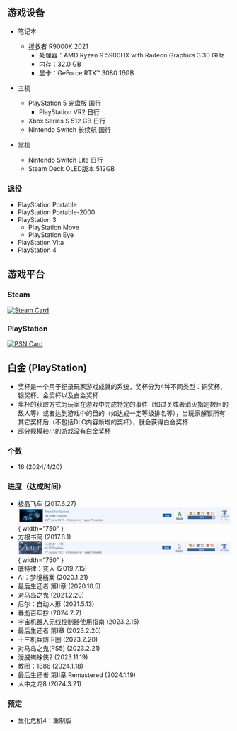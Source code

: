 ## 游戏设备
- 笔记本
    - 拯救者 R9000K 2021 
        - 处理器：AMD Ryzen 9 5900HX with Radeon Graphics 3.30 GHz
        - 内存：32.0 GB
        - 显卡：GeForce RTX™ 3080 16GB

- 主机
    - PlayStation 5 光盘版 国行
        - PlayStation VR2 日行
    - Xbox Series S 512 GB 日行
    - Nintendo Switch 长续航 国行

- 掌机
    - Nintendo Switch Lite 日行
    - Steam Deck OLED版本 512GB

### 退役
- PlayStation Portable
- PlayStation Portable-2000
- PlayStation 3
    - PlayStation Move
    - PlayStation Eye
- PlayStation Vita
- PlayStation 4

## 游戏平台
### Steam
[![Steam Card](https://card.yuy1n.io/card/76561198236880648/solarized-light,en,badge,group,badges,games,reviews)](https://steamcommunity.com/id/1742353669/)

### PlayStation
[![PSN Card](https://card.psnprofiles.com/1/d147anny.png)](https://psnprofiles.com/d147anny)

## 白金 (PlayStation)
- 奖杯是一个用于纪录玩家游戏成就的系统，奖杯分为4种不同类型：铜奖杯、银奖杯、金奖杯以及白金奖杯
- 奖杯的获取方式为玩家在游戏中完成特定的事件（如过关或者消灭指定数目的敌人等）或者达到游戏中的目的（如达成一定等级排名等），当玩家解锁所有其它奖杯后（不包括DLC内容新增的奖杯），就会获得白金奖杯
- 部分规模较小的游戏没有白金奖杯
### 个数
- 16 (2024/4/20)
### 进度（达成时间）
- 极品飞车 (2017.6.27)
![image](NFS/nfs.png){ width="750" }
- 方根书简 (2017.8.1)
![image](RL/rl1.png){ width="750" }
- 底特律：变人 (2019.7.15)
- AI：梦境档案 (2020.1.21)
- 最后生还者 第II章 (2020.10.5)
- 对马岛之鬼 (2021.2.20)
- 尼尔：自动人形 (2021.5.13)
- 春逝百年抄 (2024.2.2)
- 宇宙机器人无线控制器使用指南 (2023.2.15)
- 最后生还者 第I章 (2023.2.20)
- 十三机兵防卫圈 (2023.2.20)
- 对马岛之鬼(PS5) (2023.2.21)
- 漫威蜘蛛侠2 (2023.11.19)
- 教团：1886 (2024.1.18)
- 最后生还者 第II章 Remastered (2024.1.19)
- 人中之龙8 (2024.3.21)
### 预定
- 生化危机4：重制版